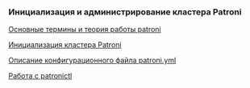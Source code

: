 ### Инициализация и администрирование кластера Patroni

[Основные термины и теория работы patroni](https://github.com/Aleksey-10081967/Postgresql-study/tree/main/admin_patroni/patroni_docs)

[Инициализация кластера Patroni](https://github.com/Aleksey-10081967/Postgresql-study/tree/main/admin_patroni/patroni_initial)

[Описание конфигурационного файла patroni.yml](https://github.com/Aleksey-10081967/Postgresql-study/tree/main/admin_patroni/patroni_yml)

[Работа с patronictl]()




